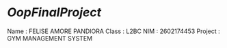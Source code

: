 # ***OopFinalProject***
Name        : FELISE AMORE PANDIORA
Class       : L2BC
NIM         : 2602174453
Project     : GYM MANAGEMENT SYSTEM